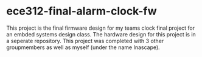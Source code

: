 # ece312-final-alarm-clock-fw

This project is the final firmware design for my teams clock final project for an embded systems design class. The hardware design for this project is in a seperate repository. This project was completed with 3 other groupmembers as well as myself (under the name Inascape).
